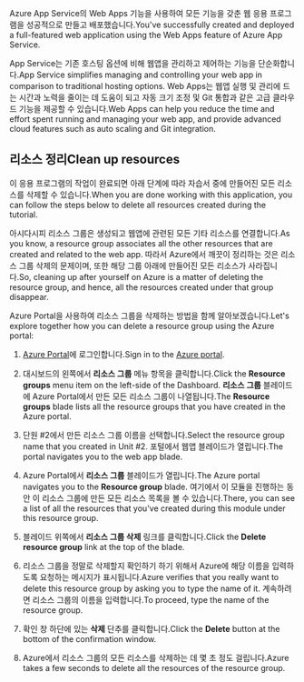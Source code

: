 <span data-ttu-id="7355d-101">Azure App Service의 Web Apps 기능을 사용하여 모든 기능을 갖춘 웹 응용 프로그램을 성공적으로 만들고 배포했습니다.</span><span class="sxs-lookup"><span data-stu-id="7355d-101">You've successfully created and deployed a full-featured web application using the Web Apps feature of Azure App Service.</span></span>

<span data-ttu-id="7355d-102">App Service는 기존 호스팅 옵션에 비해 웹앱을 관리하고 제어하는 기능을 단순화합니다.</span><span class="sxs-lookup"><span data-stu-id="7355d-102">App Service simplifies managing and controlling your web app in comparison to traditional hosting options.</span></span> <span data-ttu-id="7355d-103">Web Apps는 웹앱 실행 및 관리에 드는 시간과 노력을 줄이는 데 도움이 되고 자동 크기 조정 및 Git 통합과 같은 고급 클라우드 기능을 제공할 수 있습니다.</span><span class="sxs-lookup"><span data-stu-id="7355d-103">Web Apps can help you reduce the time and effort spent running and managing your web app, and provide advanced cloud features such as auto scaling and Git integration.</span></span>

## <a name="clean-up-resources"></a><span data-ttu-id="7355d-104">리소스 정리</span><span class="sxs-lookup"><span data-stu-id="7355d-104">Clean up resources</span></span>

<span data-ttu-id="7355d-105">이 응용 프로그램의 작업이 완료되면 아래 단계에 따라 자습서 중에 만들어진 모든 리소스를 삭제할 수 있습니다.</span><span class="sxs-lookup"><span data-stu-id="7355d-105">When you are done working with this application, you can follow the steps below to delete all resources created during the tutorial.</span></span>

<span data-ttu-id="7355d-106">아시다시피 리소스 그룹은 생성되고 웹앱에 관련된 모든 기타 리소스를 연결합니다.</span><span class="sxs-lookup"><span data-stu-id="7355d-106">As you know, a resource group associates all the other resources that are created and related to the web app.</span></span> <span data-ttu-id="7355d-107">따라서 Azure에서 깨끗이 정리하는 것은 리소스 그룹 삭제의 문제이며, 또한 해당 그룹 아래에 만들어진 모든 리소스가 사라집니다.</span><span class="sxs-lookup"><span data-stu-id="7355d-107">So, cleaning up after yourself on Azure is a matter of deleting the resource group, and hence, all the resources created under that group disappear.</span></span>

<span data-ttu-id="7355d-108">Azure Portal을 사용하여 리소스 그룹을 삭제하는 방법을 함께 알아보겠습니다.</span><span class="sxs-lookup"><span data-stu-id="7355d-108">Let's explore together how you can delete a resource group using the Azure portal:</span></span>

1. <span data-ttu-id="7355d-109">[Azure Portal](https://portal.azure.com/?azure-portal=true)에 로그인합니다.</span><span class="sxs-lookup"><span data-stu-id="7355d-109">Sign in to the [Azure portal](https://portal.azure.com/?azure-portal=true).</span></span>

1. <span data-ttu-id="7355d-110">대시보드의 왼쪽에서 **리소스 그룹** 메뉴 항목을 클릭합니다.</span><span class="sxs-lookup"><span data-stu-id="7355d-110">Click the **Resource groups** menu item on the left-side of the Dashboard.</span></span> <span data-ttu-id="7355d-111">**리소스 그룹** 블레이드에 Azure Portal에서 만든 모든 리소스 그룹이 나열됩니다.</span><span class="sxs-lookup"><span data-stu-id="7355d-111">The **Resource groups** blade lists all the resource groups that you have created in the Azure portal.</span></span>

1. <span data-ttu-id="7355d-112">단원 #2에서 만든 리소스 그룹 이름을 선택합니다.</span><span class="sxs-lookup"><span data-stu-id="7355d-112">Select the resource group name that you created in Unit #2.</span></span> <span data-ttu-id="7355d-113">포털에서 웹앱 블레이드가 열립니다.</span><span class="sxs-lookup"><span data-stu-id="7355d-113">The portal navigates you to the web app blade.</span></span>

1. <span data-ttu-id="7355d-114">Azure Portal에서 **리소스 그룹** 블레이드가 열립니다.</span><span class="sxs-lookup"><span data-stu-id="7355d-114">The Azure portal navigates you to the **Resource group** blade.</span></span> <span data-ttu-id="7355d-115">여기에서 이 모듈을 진행하는 동안 이 리소스 그룹에 만든 모든 리소스 목록을 볼 수 있습니다.</span><span class="sxs-lookup"><span data-stu-id="7355d-115">There, you can see a list of all the resources that you've created during this module under this resource group.</span></span>

1. <span data-ttu-id="7355d-116">블레이드 위쪽에서 **리소스 그룹 삭제** 링크를 클릭합니다.</span><span class="sxs-lookup"><span data-stu-id="7355d-116">Click the **Delete resource group** link at the top of the blade.</span></span>

1. <span data-ttu-id="7355d-117">리소스 그룹을 정말로 삭제할지 확인하기 하기 위해서 Azure에 해당 이름을 입력하도록 요청하는 메시지가 표시됩니다.</span><span class="sxs-lookup"><span data-stu-id="7355d-117">Azure verifies that you really want to delete this resource group by asking you to type the name of it.</span></span> <span data-ttu-id="7355d-118">계속하려면 리소스 그룹의 이름을 입력합니다.</span><span class="sxs-lookup"><span data-stu-id="7355d-118">To proceed, type the name of the resource group.</span></span>

1. <span data-ttu-id="7355d-119">확인 창 하단에 있는 **삭제** 단추를 클릭합니다.</span><span class="sxs-lookup"><span data-stu-id="7355d-119">Click the **Delete** button at the bottom of the confirmation window.</span></span>

1. <span data-ttu-id="7355d-120">Azure에서 리소스 그룹의 모든 리소스를 삭제하는 데 몇 초 정도 걸립니다.</span><span class="sxs-lookup"><span data-stu-id="7355d-120">Azure takes a few seconds to delete all the resources of the resource group.</span></span>
